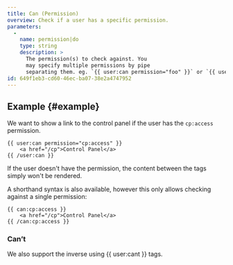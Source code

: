 ```yaml
---
title: Can (Permission)
overview: Check if a user has a specific permission.
parameters:
  -
    name: permission|do
    type: string
    description: >
      The permission(s) to check against. You
      may specify multiple permissions by pipe
      separating them. eg. `{{ user:can permission="foo" }}` or `{{ user:can do="foo|bar" }}`
id: 649f1eb3-cd60-46ec-ba07-38e2a4747952
---
```

## Example {#example}

We want to show a link to the control panel if the user has the `cp:access` permission.

```
{{ user:can permission="cp:access" }}
    <a href="/cp">Control Panel</a>
{{ /user:can }}
```

If the user doesn't have the permission, the content between the tags simply won't be rendered.

A shorthand syntax is also available, however this only allows checking against a single permission:

```
{{ can:cp:access }}
    <a href="/cp">Control Panel</a>
{{ /can:cp:access }}
```

### Can’t

We also support the inverse using {{ user:cant }} tags.
